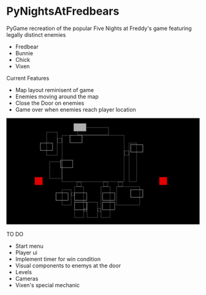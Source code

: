 # PyNightsAtFredbears
PyGame recreation of the popular Five Nights at Freddy's game featuring legally distinct enemies
- Fredbear
- Bunnie
- Chick
- Vixen

Current Features
- Map layout reminisent of game
- Enemies moving around the map
- Close the Door on enemies
- Game over when enemies reach player location

![alt text](https://github.com/BrandonK182/PyNightsAtFredbears/blob/main/PyNightDemo.gif)

TO DO
- Start menu
- Player ui
- Implement timer for win condition
- Visual components to enemys at the door
- Levels
- Cameras
- Vixen's special mechanic
